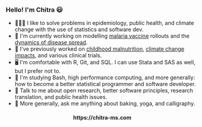 ### Hello! I'm Chitra 😃

- 👩🏽‍💻 I like to solve problems in epidemiology, public health, and climate change with the use of statistics and software dev.
- 🤔 I'm currently working on modelling [malaria vaccine](https://www.who.int/news-room/questions-and-answers/item/q-a-on-rts-s-malaria-vaccine) rollouts and the [dynamics of disease spread](https://github.com/idem-lab/conmat).
- 🧐 I've previously worked on [childhood malnutrition](https://scholar.google.com/citations?view_op=view_citation&hl=en&user=_FXal5cAAAAJ&citation_for_view=_FXal5cAAAAJ:u5HHmVD_uO8C), 
[climate change impacts](https://scholar.google.com/citations?view_op=view_citation&hl=en&user=_FXal5cAAAAJ&citation_for_view=_FXal5cAAAAJ:Tyk-4Ss8FVUC), and various clinical trials.
- 🖥️ I'm comfortable with R, Git, and SQL. I can use Stata and SAS as well, but I prefer not to.
- 📝 I'm studying Bash, high performance computing, and more generally: how to become a better statistical programmer and software developer.
- 🌱 Talk to me about open research, better software principles, research translation, and public health issues.
- 💬 More generally, ask me anything about baking, yoga, and calligraphy.

<h4 align="center">https://chitra-ms.com</h4>
